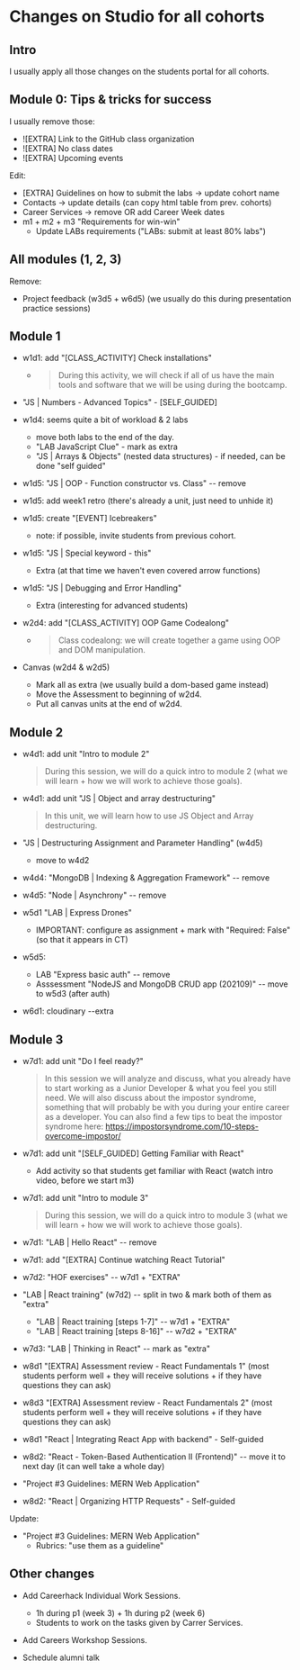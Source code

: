 

# Changes on Studio for all cohorts


## Intro

I usually apply all those changes on the students portal for all cohorts.



<!-- @Luis: check unit "What's new"  -->


## Module 0: Tips & tricks for success


I usually remove those:
- ![EXTRA] Link to  the GitHub class organization
- ![EXTRA] No class dates
- ![EXTRA] Upcoming events


Edit:
- [EXTRA] Guidelines on how to submit the labs → update cohort name
- Contacts → update details (can copy html table from prev. cohorts)
- Career Services → remove OR add Career Week dates
- m1 + m2 + m3 "Requirements for win-win"
  - Update LABs requirements ("LABs: submit at least 80% labs")



## All modules (1, 2, 3)

Remove:
- Project feedback (w3d5 + w6d5) (we usually do this during presentation practice sessions)



## Module 1

- w1d1: add "[CLASS_ACTIVITY] Check installations"
  - > During this activity, we will check if all of us have the main tools and software that we will be using during the bootcamp.

- "JS | Numbers - Advanced Topics" - [SELF_GUIDED] 

- w1d4: seems quite a bit of workload & 2 labs
  - move both labs to the end of the day.
  - "LAB JavaScript Clue" - mark as extra
  - "JS | Arrays & Objects" (nested data structures) - if needed, can be done "self guided"
  


- w1d5: "JS | OOP - Function constructor vs. Class" -- remove

- w1d5: add week1 retro (there's already a unit, just need to unhide it)

- w1d5: create "[EVENT] Icebreakers"
  - note: if possible, invite students from previous cohort.

- w1d5: "JS | Special keyword - this" 
  - Extra (at that time we haven't even covered arrow functions)

- w1d5: "JS | Debugging and Error Handling" 
  - Extra (interesting for advanced students)





- w2d4: add "[CLASS_ACTIVITY] OOP Game Codealong"
  - > Class codealong: we will create together a game using OOP and DOM manipulation.

- Canvas (w2d4 & w2d5)
  - Mark all as extra (we usually build a dom-based game instead)
  - Move the Assessment to beginning of w2d4.
  - Put all canvas units at the end of w2d4.

<!-- @Luis: schedule reminder to check m2 installations -->



## Module 2



<!--
@Luis - m2 planning: 
"\misc\feedback - curriculum and students portal\sept22 - mercury schedule m2"

-->


- w4d1: add unit "Intro to module 2"
  > During this session, we will do a quick intro to module 2 (what we will learn + how we will work to achieve those goals).

- w4d1: add unit "JS | Object and array destructuring"
  > In this unit, we will learn how to use JS Object and Array destructuring.


- "JS | Destructuring Assignment and Parameter Handling" (w4d5)
  - move to w4d2

- w4d4: "MongoDB | Indexing & Aggregation Framework" -- remove
- w4d5: "Node | Asynchrony" -- remove


- w5d1 "LAB | Express Drones"
  - IMPORTANT: configure as assignment + mark with "Required: False" (so that it appears in CT)


- w5d5: 
  - LAB "Express basic auth" -- remove
  - Asssessment "NodeJS and MongoDB CRUD app (202109)" -- move to w5d3 (after auth)

- w6d1: cloudinary --extra




## Module 3

- w7d1: add unit "Do I feel ready?"
  > In this session we will analyze and discuss, what  you already have to start working as a Junior Developer & what you feel you still need. 
  > We will also discuss about the impostor syndrome, something that will probably be with you during your entire career as a developer.
  > You can also find a few tips to beat the impostor syndrome here: https://impostorsyndrome.com/10-steps-overcome-impostor/


- w7d1: add unit "[SELF_GUIDED] Getting Familiar with React"
  - Add activity so that students get familiar with React (watch intro video, before we start m3)

- w7d1: add unit "Intro to module 3"
  > During this session, we will do a quick intro to module 3 (what we will learn + how we will work to achieve those goals).


- w7d1: "LAB | Hello React" -- remove

- w7d1: add "[EXTRA] Continue watching React Tutorial"

- w7d2: "HOF exercises" -- w7d1 + "EXTRA"


- "LAB | React training" (w7d2) -- split in two & mark both of them as "extra"
    - "LAB | React training [steps 1-7]" -- w7d1 + "EXTRA"
    - "LAB | React training [steps 8-16]" -- w7d2 + "EXTRA"


- w7d3: "LAB | Thinking in React" -- mark as "extra"


- w8d1 "[EXTRA] Assessment review - React Fundamentals 1" (most students perform well + they will receive solutions + if they have questions they can ask)

- w8d3 "[EXTRA] Assessment review - React Fundamentals 2" (most students perform well + they will receive solutions + if they have questions they can ask)


- w8d1 "React | Integrating React App with backend" - Self-guided


<!-- - w8d2 Context API --self guided + move to w8d1 (as task to do in the evening) -->


- w8d2: "React - Token-Based Authentication II (Frontend)" -- move it to next day (it can well take a whole day)
- "Project #3 Guidelines: MERN Web Application"


- w8d2: "React | Organizing HTTP Requests" - Self-guided


Update:
- "Project #3 Guidelines: MERN Web Application"
  - Rubrics: "use them as a guideline"




## Other changes

- Add Careerhack Individual Work Sessions.
  - 1h during p1 (week 3) + 1h during p2 (week 6)
  - Students to work on the tasks given by Carrer Services.

- Add Careers Workshop Sessions.

  <!-- @Luis: info in course tracker spreadsheet  -->


  <!-- 

  Slack (schedule):


  @here

  FYI: 

  - Tomorrow 9am there's Career Services workshop (for those of you taking part in Career Week, you'll have received an email or invitation with the details).
  
  - We meet in our class at 10am (if the workshop finishes earlier just take a break ;) )

   -->


- Schedule alumni talk
  <!-- alternative (recording Karina): /rec/play/UNay2C6SY4aDHhg8juHNKzJxtDEnMS986H9kuD52_2QHWg050YAz9jIY0e1oEukF8ImsTOX0ir_HxZU1.gp82Uhtdv6LFJ4VT?startTime=1663168072000  -->


